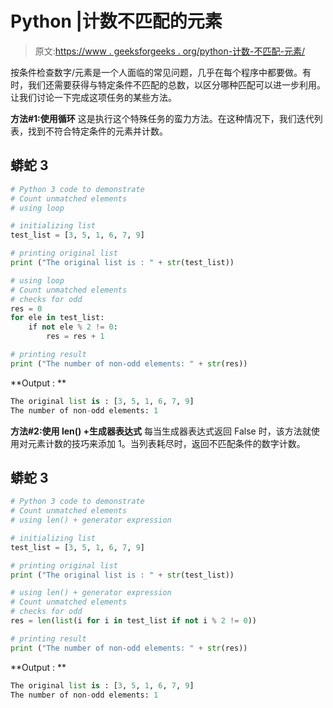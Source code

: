 # Python |计数不匹配的元素

> 原文:[https://www . geeksforgeeks . org/python-计数-不匹配-元素/](https://www.geeksforgeeks.org/python-count-unmatched-elements/)

按条件检查数字/元素是一个人面临的常见问题，几乎在每个程序中都要做。有时，我们还需要获得与特定条件不匹配的总数，以区分哪种匹配可以进一步利用。让我们讨论一下完成这项任务的某些方法。

**方法#1:使用循环**
这是执行这个特殊任务的蛮力方法。在这种情况下，我们迭代列表，找到不符合特定条件的元素并计数。

## 蟒蛇 3

```py
# Python 3 code to demonstrate 
# Count unmatched elements
# using loop

# initializing list
test_list = [3, 5, 1, 6, 7, 9]

# printing original list
print ("The original list is : " + str(test_list))

# using loop
# Count unmatched elements
# checks for odd
res = 0
for ele in test_list:
    if not ele % 2 != 0:
        res = res + 1

# printing result
print ("The number of non-odd elements: " + str(res))
```

**Output : **

```py
The original list is : [3, 5, 1, 6, 7, 9]
The number of non-odd elements: 1
```

**方法#2:使用 len() +生成器表达式**
每当生成器表达式返回 False 时，该方法就使用对元素计数的技巧来添加 1。当列表耗尽时，返回不匹配条件的数字计数。

## 蟒蛇 3

```py
# Python 3 code to demonstrate 
# Count unmatched elements
# using len() + generator expression

# initializing list
test_list = [3, 5, 1, 6, 7, 9]

# printing original list
print ("The original list is : " + str(test_list))

# using len() + generator expression
# Count unmatched elements
# checks for odd
res = len(list(i for i in test_list if not i % 2 != 0))

# printing result
print ("The number of non-odd elements: " + str(res))
```

**Output : **

```py
The original list is : [3, 5, 1, 6, 7, 9]
The number of non-odd elements: 1
```